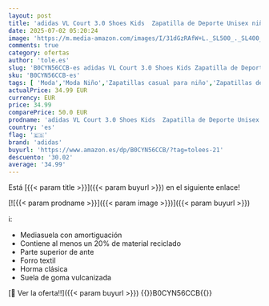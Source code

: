 ```yaml
---
layout: post
title: 'adidas VL Court 3.0 Shoes Kids  Zapatilla de Deporte Unisex niños  FTWR White Team Royal Blue Better Scarlet  34 EU'
date: 2025-07-02 05:20:24
image: 'https://m.media-amazon.com/images/I/31dGzRAfW+L._SL500_._SL400_.jpg'
comments: true
category: ofertas
author: 'tole.es'
slug: 'B0CYN56CCB-es adidas VL Court 3.0 Shoes Kids Zapatilla de Deporte Unisex...'
sku: 'B0CYN56CCB-es'
tags: [ 'Moda','Moda Niño','Zapatillas casual para niño','Zapatillas deportivas y de moda para niños','Zapatos de niño','adidas','zapatilla','🇪🇸', ]
actualPrice: 34.99 EUR
currency: EUR
price: 34.99
comparePrice: 50.0 EUR
prodname: 'adidas VL Court 3.0 Shoes Kids  Zapatilla de Deporte Unisex niños  FTWR White Team Royal Blue Better Scarlet  34 EU'
country: 'es'
flag: '🇪🇸'
brand: 'adidas'
buyurl: 'https://www.amazon.es/dp/B0CYN56CCB/?tag=tolees-21'
descuento: '30.02'
average: '34.99'
---
```


Está [{{< param title >}}]({{< param buyurl >}}) en el siguiente enlace!

[![{{< param prodname >}}]({{< param image >}})]({{< param buyurl >}})

ℹ️:

- Mediasuela con amortiguación
- Contiene al menos un 20% de material reciclado
- Parte superior de ante
- Forro textil
- Horma clásica
- Suela de goma vulcanizada

[🛒 Ver la oferta!!]({{< param buyurl >}})
{{<world>}}B0CYN56CCB{{</world>}}
